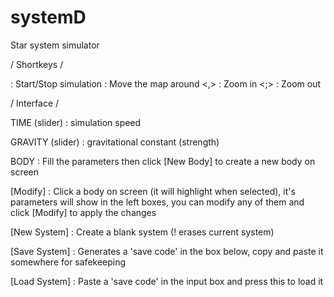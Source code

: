 # systemD
Star system simulator


/ Shortkeys /

<Space> : Start/Stop simulation
<Arrow Keys> : Move the map around
<,> : Zoom in
<;> : Zoom out


/ Interface /

TIME (slider) : simulation speed

GRAVITY (slider) : gravitational constant (strength)

BODY : Fill the parameters then click [New Body] to create a new body on screen

[Modify] : Click a body on screen (it will highlight when selected), it's parameters will show in the left boxes, you can modify any of them and click [Modify] to apply the changes

[New System] : Create a blank system (! erases current system)

[Save System] : Generates a 'save code' in the box below, copy and paste it somewhere for safekeeping

[Load System] : Paste a 'save code' in the input box and press this to load it

